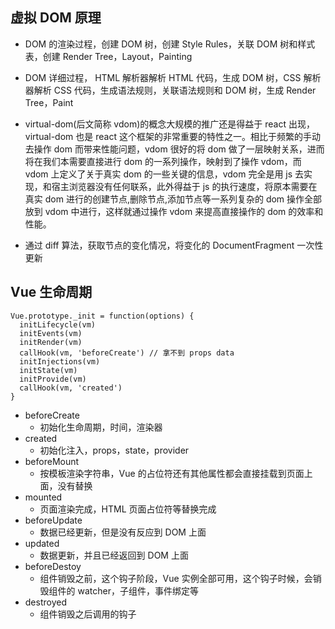 ## 虚拟 DOM 原理

- DOM 的渲染过程，创建 DOM 树，创建 Style Rules，关联 DOM 树和样式表，创建 Render Tree，Layout，Painting

- DOM 详细过程， HTML 解析器解析 HTML 代码，生成 DOM 树，CSS 解析器解析 CSS 代码，生成语法规则，关联语法规则和 DOM 树，生成 Render Tree，Paint

- virtual-dom(后文简称 vdom)的概念大规模的推广还是得益于 react 出现，virtual-dom 也是 react 这个框架的非常重要的特性之一。相比于频繁的手动去操作 dom 而带来性能问题，vdom 很好的将 dom 做了一层映射关系，进而将在我们本需要直接进行 dom 的一系列操作，映射到了操作 vdom，而 vdom 上定义了关于真实 dom 的一些关键的信息，vdom 完全是用 js 去实现，和宿主浏览器没有任何联系，此外得益于 js 的执行速度，将原本需要在真实 dom 进行的创建节点,删除节点,添加节点等一系列复杂的 dom 操作全部放到 vdom 中进行，这样就通过操作 vdom 来提高直接操作的 dom 的效率和性能。

- 通过 diff 算法，获取节点的变化情况，将变化的 DocumentFragment 一次性更新

## Vue 生命周期

    Vue.prototype._init = function(options) {
      initLifecycle(vm)
      initEvents(vm)
      initRender(vm)
      callHook(vm, 'beforeCreate') // 拿不到 props data
      initInjections(vm)
      initState(vm)
      initProvide(vm)
      callHook(vm, 'created')
    }

- beforeCreate
  - 初始化生命周期，时间，渲染器
- created
  - 初始化注入，props，state，provider
- beforeMount
  - 按模板渲染字符串，Vue 的占位符还有其他属性都会直接挂载到页面上面，没有替换
- mounted
  - 页面渲染完成，HTML 页面占位符等替换完成
- beforeUpdate
  - 数据已经更新，但是没有反应到 DOM 上面
- updated
  - 数据更新，并且已经返回到 DOM 上面
- beforeDestoy
  - 组件销毁之前，这个钩子阶段，Vue 实例全部可用，这个钩子时候，会销毁组件的 watcher，子组件，事件绑定等
- destroyed
  - 组件销毁之后调用的钩子

